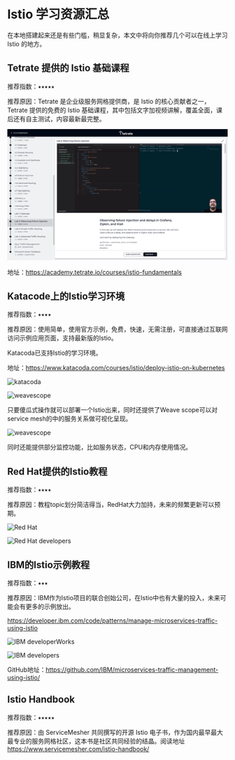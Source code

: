 # Istio 学习资源汇总

在本地搭建起来还是有些门槛，稍显复杂，本文中将向你推荐几个可以在线上学习 Istio 的地方。

## Tetrate 提供的 Istio 基础课程

推荐指数：⭑⭑⭑⭑⭑

推荐原因：Tetrate 是企业级服务网格提供商，是 Istio 的核心贡献者之一，Tetrate 提供的免费的 Istio 基础课程，其中包括文字加视频讲解，覆盖全面，课后还有自主测试，内容最新最完整。

![Tetrate Istio 基础教程](../images/tetrate-istio-fundamentals.png)

地址：https://academy.tetrate.io/courses/istio-fundamentals

## Katacode上的Istio学习环境

推荐指数：⭑⭑⭑⭑

推荐原因：使用简单，使用官方示例，免费，快速，无需注册，可直接通过互联网访问示例应用页面，支持最新版的Istio。

Katacoda已支持Istio的学习环境。

地址：https://www.katacoda.com/courses/istio/deploy-istio-on-kubernetes

![katacoda](../images/006tNc79gy1ftwe77v4u5j31kw0ziwtw.jpg)

![weavescope](../images/006tNc79gy1ftwhtmzhfej31kw0ziww1.jpg)

只要傻瓜式操作就可以部署一个Istio出来，同时还提供了Weave scope可以对service mesh的中的服务关系做可视化呈现。

![weavescope](../images/006tNc79gy1ftwhvtu1vxj31kw0zitvc.jpg)

同时还能提供部分监控功能，比如服务状态，CPU和内存使用情况。

## Red Hat提供的Istio教程

推荐指数：⭑⭑⭑⭑

推荐原因：教程topic划分简洁得当，RedHat大力加持，未来的频繁更新可以预期。

![Red Hat](../images/006tNc79gy1ftwiolw1tyj31kw0zib29.jpg)

![Red Hat developers](../images/006tNc79gy1ftwjyxiw1pj31kw0zi4qp.jpg)

## IBM的Istio示例教程

推荐指数：⭑⭑⭑

推荐原因：IBM作为Istio项目的联合创始公司，在Istio中也有大量的投入，未来可能会有更多的示例放出。

https://developer.ibm.com/code/patterns/manage-microservices-traffic-using-istio

![IBM developerWorks](../images/006tNc79gy1ftweryj0zrj31kw0zix6q.jpg)

![IBM developers](../images/006tNc79gy1ftwesjg1e2j31kw0s8woq.jpg)

GitHub地址：https://github.com/IBM/microservices-traffic-management-using-istio/

## Istio Handbook

推荐指数：⭑⭑⭑⭑⭑

推荐原因：由 ServiceMesher 共同撰写的开源 Istio 电子书，作为国内最早最大最专业的服务网格社区，这本书是社区共同经验的结晶。阅读地址 https://www.servicemesher.com/istio-handbook/